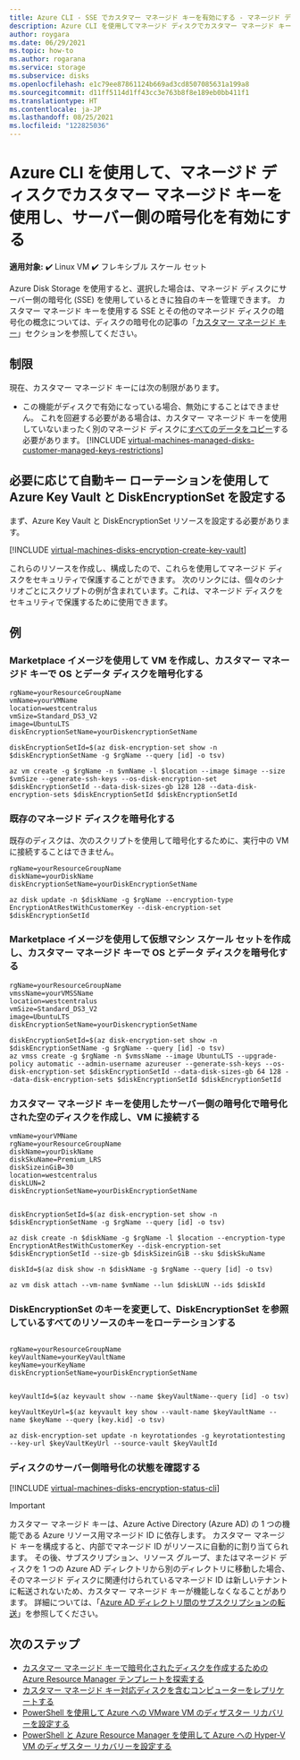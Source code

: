 ```yaml
---
title: Azure CLI - SSE でカスタマー マネージド キーを有効にする - マネージド ディスク
description: Azure CLI を使用してマネージド ディスクでカスタマー マネージド キーを有効にします。
author: roygara
ms.date: 06/29/2021
ms.topic: how-to
ms.author: rogarana
ms.service: storage
ms.subservice: disks
ms.openlocfilehash: e1c79ee87861124b669ad3cd8507085631a199a8
ms.sourcegitcommit: d11ff5114d1ff43cc3e763b8f8e189eb0bb411f1
ms.translationtype: HT
ms.contentlocale: ja-JP
ms.lasthandoff: 08/25/2021
ms.locfileid: "122825036"
---
```

# <a name="use-the-azure-cli-to-enable-server-side-encryption-with-customer-managed-keys-for-managed-disks"></a>Azure CLI を使用して、マネージド ディスクでカスタマー マネージド キーを使用し、サーバー側の暗号化を有効にする

**適用対象:** :heavy_check_mark: Linux VM :heavy_check_mark: フレキシブル スケール セット 

Azure Disk Storage を使用すると、選択した場合は、マネージド ディスクにサーバー側の暗号化 (SSE) を使用しているときに独自のキーを管理できます。 カスタマー マネージド キーを使用する SSE とその他のマネージド ディスクの暗号化の概念については、ディスクの暗号化の記事の「[カスタマー マネージド キー](../disk-encryption.md#customer-managed-keys)」セクションを参照してください。

## <a name="restrictions"></a>制限

現在、カスタマー マネージド キーには次の制限があります。

- この機能がディスクで有効になっている場合、無効にすることはできません。
    これを回避する必要がある場合は、カスタマー マネージド キーを使用していないまったく別のマネージド ディスクに[すべてのデータをコピー](disks-upload-vhd-to-managed-disk-cli.md#copy-a-managed-disk)する必要があります。
[!INCLUDE [virtual-machines-managed-disks-customer-managed-keys-restrictions](../../../includes/virtual-machines-managed-disks-customer-managed-keys-restrictions.md)]

## <a name="set-up-your-azure-key-vault-and-diskencryptionset-optionally-with-automatic-key-rotation"></a>必要に応じて自動キー ローテーションを使用して Azure Key Vault と DiskEncryptionSet を設定する

まず、Azure Key Vault と DiskEncryptionSet リソースを設定する必要があります。

[!INCLUDE [virtual-machines-disks-encryption-create-key-vault](../../../includes/virtual-machines-disks-encryption-create-key-vault-cli.md)]

これらのリソースを作成し、構成したので、これらを使用してマネージド ディスクをセキュリティで保護することができます。 次のリンクには、個々のシナリオごとにスクリプトの例が含まれています。これは、マネージド ディスクをセキュリティで保護するために使用できます。

## <a name="examples"></a>例

### <a name="create-a-vm-using-a-marketplace-image-encrypting-the-os-and-data-disks-with-customer-managed-keys"></a>Marketplace イメージを使用して VM を作成し、カスタマー マネージド キーで OS とデータ ディスクを暗号化する

```azurecli
rgName=yourResourceGroupName
vmName=yourVMName
location=westcentralus
vmSize=Standard_DS3_V2
image=UbuntuLTS 
diskEncryptionSetName=yourDiskencryptionSetName

diskEncryptionSetId=$(az disk-encryption-set show -n $diskEncryptionSetName -g $rgName --query [id] -o tsv)

az vm create -g $rgName -n $vmName -l $location --image $image --size $vmSize --generate-ssh-keys --os-disk-encryption-set $diskEncryptionSetId --data-disk-sizes-gb 128 128 --data-disk-encryption-sets $diskEncryptionSetId $diskEncryptionSetId
```

### <a name="encrypt-existing-managed-disks"></a>既存のマネージド ディスクを暗号化する 

既存のディスクは、次のスクリプトを使用して暗号化するために、実行中の VM に接続することはできません。

```azurecli
rgName=yourResourceGroupName
diskName=yourDiskName
diskEncryptionSetName=yourDiskEncryptionSetName
 
az disk update -n $diskName -g $rgName --encryption-type EncryptionAtRestWithCustomerKey --disk-encryption-set $diskEncryptionSetId
```

### <a name="create-a-virtual-machine-scale-set-using-a-marketplace-image-encrypting-the-os-and-data-disks-with-customer-managed-keys"></a>Marketplace イメージを使用して仮想マシン スケール セットを作成し、カスタマー マネージド キーで OS とデータ ディスクを暗号化する

```azurecli
rgName=yourResourceGroupName
vmssName=yourVMSSName
location=westcentralus
vmSize=Standard_DS3_V2
image=UbuntuLTS 
diskEncryptionSetName=yourDiskencryptionSetName

diskEncryptionSetId=$(az disk-encryption-set show -n $diskEncryptionSetName -g $rgName --query [id] -o tsv)
az vmss create -g $rgName -n $vmssName --image UbuntuLTS --upgrade-policy automatic --admin-username azureuser --generate-ssh-keys --os-disk-encryption-set $diskEncryptionSetId --data-disk-sizes-gb 64 128 --data-disk-encryption-sets $diskEncryptionSetId $diskEncryptionSetId
```

### <a name="create-an-empty-disk-encrypted-using-server-side-encryption-with-customer-managed-keys-and-attach-it-to-a-vm"></a>カスタマー マネージド キーを使用したサーバー側の暗号化で暗号化された空のディスクを作成し、VM に接続する

```azurecli
vmName=yourVMName
rgName=yourResourceGroupName
diskName=yourDiskName
diskSkuName=Premium_LRS
diskSizeinGiB=30
location=westcentralus
diskLUN=2
diskEncryptionSetName=yourDiskEncryptionSetName


diskEncryptionSetId=$(az disk-encryption-set show -n $diskEncryptionSetName -g $rgName --query [id] -o tsv)

az disk create -n $diskName -g $rgName -l $location --encryption-type EncryptionAtRestWithCustomerKey --disk-encryption-set $diskEncryptionSetId --size-gb $diskSizeinGiB --sku $diskSkuName

diskId=$(az disk show -n $diskName -g $rgName --query [id] -o tsv)

az vm disk attach --vm-name $vmName --lun $diskLUN --ids $diskId 

```

### <a name="change-the-key-of-a-diskencryptionset-to-rotate-the-key-for-all-the-resources-referencing-the-diskencryptionset"></a>DiskEncryptionSet のキーを変更して、DiskEncryptionSet を参照しているすべてのリソースのキーをローテーションする

```azurecli

rgName=yourResourceGroupName
keyVaultName=yourKeyVaultName
keyName=yourKeyName
diskEncryptionSetName=yourDiskEncryptionSetName


keyVaultId=$(az keyvault show --name $keyVaultName--query [id] -o tsv)

keyVaultKeyUrl=$(az keyvault key show --vault-name $keyVaultName --name $keyName --query [key.kid] -o tsv)

az disk-encryption-set update -n keyrotationdes -g keyrotationtesting --key-url $keyVaultKeyUrl --source-vault $keyVaultId

```

### <a name="find-the-status-of-server-side-encryption-of-a-disk"></a>ディスクのサーバー側暗号化の状態を確認する

[!INCLUDE [virtual-machines-disks-encryption-status-cli](../../../includes/virtual-machines-disks-encryption-status-cli.md)]

> [!IMPORTANT]
> カスタマー マネージド キーは、Azure Active Directory (Azure AD) の 1 つの機能である Azure リソース用マネージド ID に依存します。 カスタマー マネージド キーを構成すると、内部でマネージド ID がリソースに自動的に割り当てられます。 その後、サブスクリプション、リソース グループ、またはマネージド ディスクを 1 つの Azure AD ディレクトリから別のディレクトリに移動した場合、そのマネージド ディスクに関連付けられているマネージド ID は新しいテナントに転送されないため、カスタマー マネージド キーが機能しなくなることがあります。 詳細については、「[Azure AD ディレクトリ間のサブスクリプションの転送](../../active-directory/managed-identities-azure-resources/known-issues.md#transferring-a-subscription-between-azure-ad-directories)」を参照してください。

## <a name="next-steps"></a>次のステップ

- [カスタマー マネージド キーで暗号化されたディスクを作成するための Azure Resource Manager テンプレートを探索する](https://github.com/ramankumarlive/manageddiskscmkpreview)
- [カスタマー マネージド キー対応ディスクを含むコンピューターをレプリケートする](../../site-recovery/azure-to-azure-how-to-enable-replication-cmk-disks.md)
- [PowerShell を使用して Azure への VMware VM のディザスター リカバリーを設定する](../../site-recovery/vmware-azure-disaster-recovery-powershell.md#replicate-vmware-vms)
- [PowerShell と Azure Resource Manager を使用して Azure への Hyper-V VM のディザスター リカバリーを設定する](../../site-recovery/hyper-v-azure-powershell-resource-manager.md#step-7-enable-vm-protection)
